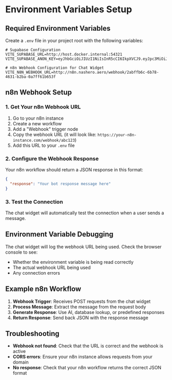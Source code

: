 # Environment Variables Setup

## Required Environment Variables

Create a `.env` file in your project root with the following variables:

```env
# Supabase Configuration
VITE_SUPABASE_URL=http://host.docker.internal:54321
VITE_SUPABASE_ANON_KEY=eyJhbGciOiJIUzI1NiIsInR5cCI6IkpXVCJ9.eyJpc3MiOiJzdXBhYmFzZSIsInJlZiI6InB4dmltYWdmdm9ud3h5Z210Z3BpIiwicm9sZSI6ImFub24iLCJpYXQiOjE3NTEyODg4NjcsImV4cCI6MjA2Njg2NDg2N30.U0ZAojLgRS680JpP2HXZhm1Q_vce6i8o9k5zZ3Jx6LA

# n8n Webhook Configuration for Chat Widget
VITE_N8N_WEBHOOK_URL=http://n8n.nashero.aero/webhook/2abffb6c-6b78-4631-b2ba-0a7ff61b653f
```

## n8n Webhook Setup

### 1. Get Your n8n Webhook URL
1. Go to your n8n instance
2. Create a new workflow
3. Add a "Webhook" trigger node
4. Copy the webhook URL (it will look like: `https://your-n8n-instance.com/webhook/abc123`)
5. Add this URL to your `.env` file

### 2. Configure the Webhook Response
Your n8n workflow should return a JSON response in this format:
```json
{
  "response": "Your bot response message here"
}
```

### 3. Test the Connection
The chat widget will automatically test the connection when a user sends a message.

## Environment Variable Debugging

The chat widget will log the webhook URL being used. Check the browser console to see:
- Whether the environment variable is being read correctly
- The actual webhook URL being used
- Any connection errors

## Example n8n Workflow

1. **Webhook Trigger**: Receives POST requests from the chat widget
2. **Process Message**: Extract the message from the request body
3. **Generate Response**: Use AI, database lookup, or predefined responses
4. **Return Response**: Send back JSON with the response message

## Troubleshooting

- **Webhook not found**: Check that the URL is correct and the webhook is active
- **CORS errors**: Ensure your n8n instance allows requests from your domain
- **No response**: Check that your n8n workflow returns the correct JSON format 